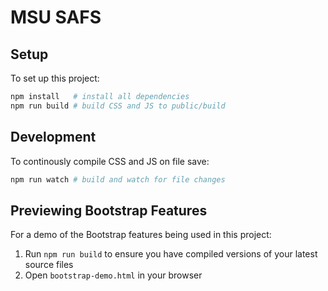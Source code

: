 # MSU SAFS

## Setup

To set up this project:

``` sh
npm install   # install all dependencies
npm run build # build CSS and JS to public/build
```

## Development

To continously compile CSS and JS on file save:

``` sh
npm run watch # build and watch for file changes
```

## Previewing Bootstrap Features

For a demo of the Bootstrap features being used in this project:

1. Run `npm run build` to ensure you have compiled versions of your latest source files
2. Open `bootstrap-demo.html` in your browser
